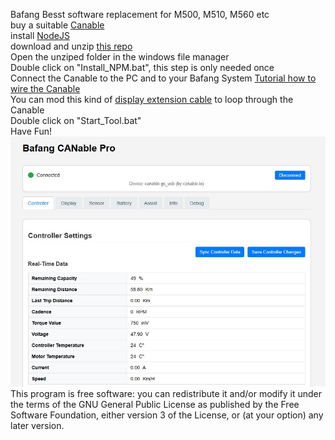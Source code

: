 Bafang Besst software replacement for M500, M510, M560 etc  
buy a suitable [Canable](https://www.ebay.com/itm/156316405598)  
install [NodeJS](https://nodejs.org/en/download/)  
download and unzip [this repo](https://github.com/stancecoke/bafang_canable_pro/archive/refs/heads/master.zip)  
Open the unziped folder in the windows file manager  
Double click on "Install_NPM.bat", this step is only needed once  
Connect the Canable to the PC and to your Bafang System [Tutorial how to wire the Canable](https://kaspars.net/blog/bafang-canbus)  
You can mod this kind of [display extension cable](https://aliexpress.com/item/1005005307730396.html) to loop through the Canable  
Double click on "Start_Tool.bat"  
Have Fun!  
![GUI](Screenshot.jpg)
This program is free software: you can redistribute it and/or modify it under the terms of the GNU General Public License as published by the Free Software Foundation, either version 3 of the License, or (at your option) any later version.
